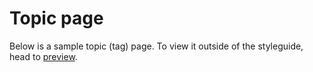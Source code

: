 # Topic page

Below is a sample topic (tag) page. To view it outside of the styleguide, head to [preview](/styleguide/pages/topic/preview).
